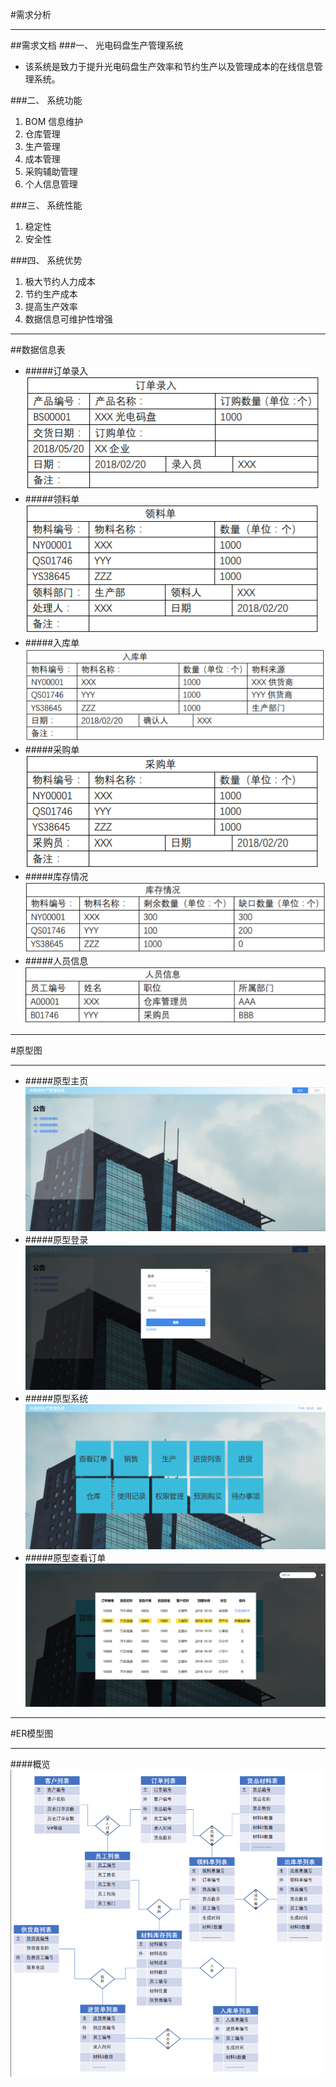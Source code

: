 #需求分析
*************************
##需求文档
###一、 光电码盘生产管理系统
* 该系统是致力于提升光电码盘生产效率和节约生产以及管理成本的在线信息管理系统。

###二、 系统功能
1. BOM 信息维护
2. 仓库管理
3. 生产管理
4. 成本管理
5. 采购辅助管理
6. 个人信息管理

###三、 系统性能
1. 稳定性
2. 安全性

###四、 系统优势
1. 极大节约人力成本
2. 节约生产成本
3. 提高生产效率
4. 数据信息可维护性增强

*************************

##数据信息表
* #####订单录入
![订单录入](./image/订单录入.png)
* #####领料单
![领料单](./image/领料单.png)
* #####入库单
![入库单](./image/入库单.png)
* #####采购单
![采购单](./image/采购单.png)
* #####库存情况
![订单录入](./image/库存情况.png)
* #####人员信息
![订单录入](./image/人员信息.png)

*************************

#原型图
*************************
* #####原型主页
![原型主页](./image/原型主页.png)
* #####原型登录
![原型主页](./image/原型登陆.png)
* #####原型系统
![原型主页](./image/原型系统.png)
* #####原型查看订单
![原型主页](./image/原型查看订单.png)
*************************

#ER模型图
*************************
####概览
![原型主页](./image/ER模型.png)